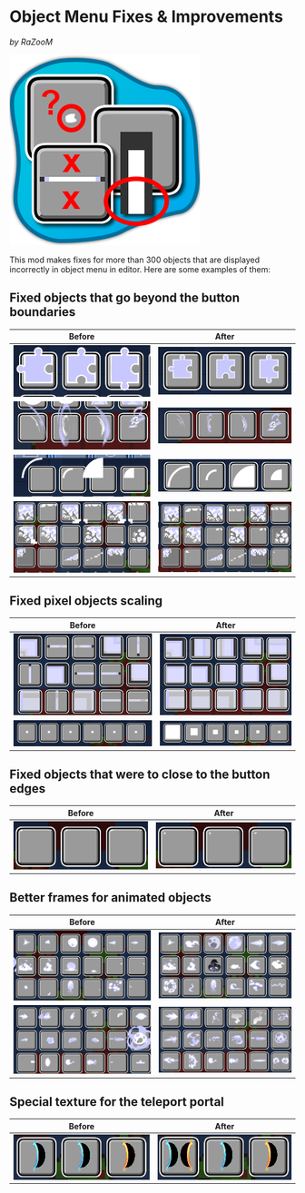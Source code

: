 # Object Menu Fixes & Improvements

*by RaZooM*

![logo](logo.png)


This mod makes fixes for more than 300 objects that are displayed incorrectly in object menu in editor. Here are some examples of them:

## Fixed objects that go beyond the button boundaries

| **Before**                                         | **After**                                          |
| -------------------------------------------------- | -------------------------------------------------- |
| ![alt text](assets/README/1753030087075_image.png) | ![alt text](assets/README/1753029952673_image.png) |
| ![alt text](assets/README/1753030233502_image.png) | ![alt text](assets/README/1753030244589_image.png) |
| ![alt text](assets/README/1753030553416_image.png) | ![alt text](assets/README/1753030538242_image.png) |
| ![alt text](assets/README/1753030356503_image.png) | ![alt text](assets/README/1753030363828_image.png) |


## Fixed pixel objects scaling

| **Before**                                         | **After**                                          |
| -------------------------------------------------- | -------------------------------------------------- |
| ![alt text](assets/README/1753030784961_image.png) | ![alt text](assets/README/1753030801159_image.png) |
| ![alt text](assets/README/1753030442515_image.png) | ![alt text](assets/README/1753030458326_image.png) |


## Fixed objects that were to close to the button edges

| **Before**                                         | **After**                                          |
| -------------------------------------------------- | -------------------------------------------------- |
| ![alt text](assets/README/1753030109447_image.png) | ![alt text](assets/README/1753030125373_image.png) |


## Better frames for animated objects

| **Before**                                         | **After**                                          |
| -------------------------------------------------- | -------------------------------------------------- |
| ![alt text](assets/README/1753030731406_image.png) | ![alt text](assets/README/1753030704189_image.png) |
| ![alt text](assets/README/1753030719965_image.png) | ![alt text](assets/README/1753030692398_image.png) |


## Special texture for the teleport portal

| **Before**                                         | **After**                                          |
| -------------------------------------------------- | -------------------------------------------------- |
| ![alt text](assets/README/1753030155677_image.png) | ![alt text](assets/README/1753030167408_image.png) |


